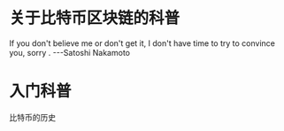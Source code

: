 # 关于比特币区块链的科普
If you don't believe me or don't get it, I don't have time to try to convince you, sorry .  ---Satoshi Nakamoto
# 入门科普
比特币的历史
